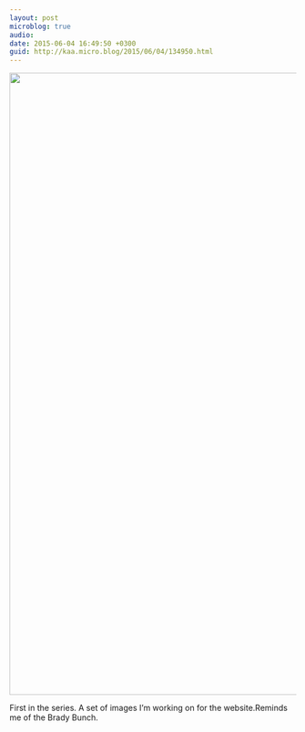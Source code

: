 ```yaml
---
layout: post
microblog: true
audio: 
date: 2015-06-04 16:49:50 +0300
guid: http://kaa.micro.blog/2015/06/04/134950.html
---
```

<img src="http://www.kaa.bz/uploads/2018/af69717baf.jpg" alt="" width="800" height="1092" class="alignnone size-full wp-image-161" />

First in the series. A set of images I’m working on for the website.Reminds me of the Brady Bunch.
